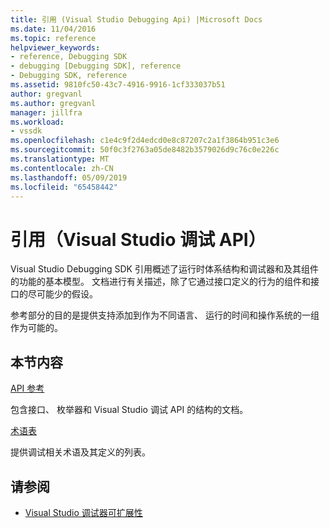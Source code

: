 ```yaml
---
title: 引用 (Visual Studio Debugging Api) |Microsoft Docs
ms.date: 11/04/2016
ms.topic: reference
helpviewer_keywords:
- reference, Debugging SDK
- debugging [Debugging SDK], reference
- Debugging SDK, reference
ms.assetid: 9810fc50-43c7-4916-9916-1cf333037b51
author: gregvanl
ms.author: gregvanl
manager: jillfra
ms.workload:
- vssdk
ms.openlocfilehash: c1e4c9f2d4edcd0e8c87207c2a1f3864b951c3e6
ms.sourcegitcommit: 50f0c3f2763a05de8482b3579026d9c76c0e226c
ms.translationtype: MT
ms.contentlocale: zh-CN
ms.lasthandoff: 05/09/2019
ms.locfileid: "65458442"
---
```

# <a name="reference-visual-studio-debugging-apis"></a>引用（Visual Studio 调试 API）

Visual Studio Debugging SDK 引用概述了运行时体系结构和调试器和及其组件的功能的基本模型。 文档进行有关描述，除了它通过接口定义的行为的组件和接口的尽可能少的假设。

参考部分的目的是提供支持添加到作为不同语言、 运行的时间和操作系统的一组作为可能的。

## <a name="in-this-section"></a>本节内容

[API 参考](../../../extensibility/debugger/reference/api-reference-visual-studio-debugging.md)

包含接口、 枚举器和 Visual Studio 调试 API 的结构的文档。

[术语表](../../../extensibility/debugger/reference/visual-studio-debugger-glossary.md)

提供调试相关术语及其定义的列表。

## <a name="see-also"></a>请参阅

- [Visual Studio 调试器可扩展性](../../../extensibility/debugger/visual-studio-debugger-extensibility.md)